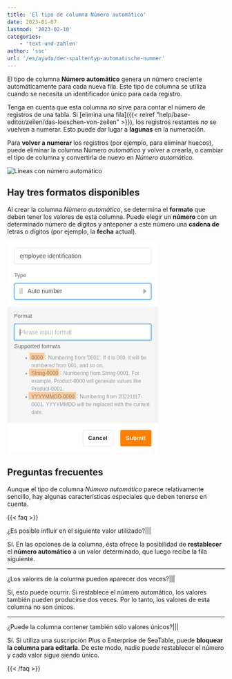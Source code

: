 ```yaml
---
title: 'El tipo de columna Número automático'
date: 2023-01-07
lastmod: '2023-02-10'
categories:
    - 'text-und-zahlen'
author: 'ssc'
url: '/es/ayuda/der-spaltentyp-automatische-nummer'
---
```


El tipo de columna **Número automático** genera un número creciente automáticamente para cada nueva fila. Este tipo de columna se utiliza cuando se necesita un identificador único para cada registro.

Tenga en cuenta que esta columna _no_ sirve para contar el número de registros de una tabla. Si [elimina una fila]({{< relref "help/base-editor/zeilen/das-loeschen-von-zeilen" >}}), los registros restantes _no_ se vuelven a numerar. Esto puede dar lugar a **lagunas** en la numeración.

Para **volver a numerar** los registros (por ejemplo, para eliminar huecos), puede eliminar la columna Número _automático_ y volver a crearla, o cambiar el tipo de columna y convertirla de nuevo en _Número automático_.

![Líneas con número automático](https://seatable.io/wp-content/uploads/2023/01/auto-number.gif)

## Hay tres formatos disponibles

Al crear la columna _Número automático_, se determina el **formato** que deben tener los valores de esta columna. Puede elegir un **número** con un determinado número de dígitos y anteponer a este número una **cadena de** letras o dígitos (por ejemplo, la **fecha** actual).

![Opciones formales de SeaTable para la columna numérica automática](images/Formatmoeglichkeiten-spalten.png)

## Preguntas frecuentes

Aunque el tipo de columna _Número automático_ parece relativamente sencillo, hay algunas características especiales que deben tenerse en cuenta.

{{< faq >}}

¿Es posible influir en el siguiente valor utilizado?|||

Sí. En las opciones de la columna, ésta ofrece la posibilidad de **restablecer** el **número automático** a un valor determinado, que luego recibe la fila siguiente.

---

¿Los valores de la columna pueden aparecer dos veces?|||

Sí, esto puede ocurrir. Si restablece el número automático, los valores también pueden producirse dos veces. Por lo tanto, los valores de esta columna no son únicos.

---

¿Puede la columna contener también sólo valores únicos?|||

Sí. Si utiliza una suscripción Plus o Enterprise de SeaTable, puede **bloquear la columna para editarla**. De este modo, nadie puede restablecer el número y cada valor sigue siendo único.

{{< /faq >}}
